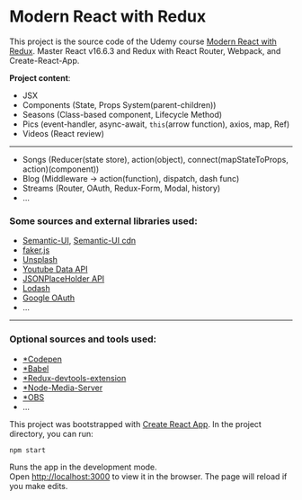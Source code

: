# Modern React with Redux

This project is the source code of the Udemy course [Modern React with Redux](https://www.udemy.com/course/react-redux/).
Master React v16.6.3 and Redux with React Router, Webpack, and Create-React-App.

**Project content**:

* JSX
* Components (State, Props System(parent-children))
* Seasons (Class-based component, Lifecycle Method)
* Pics (event-handler, async-await, `this`(arrow function), axios, map, Ref)
* Videos (React review)
-----------------
* Songs (Reducer(state store), action(object), connect(mapStateToProps, action)(component))
* Blog (Middleware -> action(function), dispatch, dash func)
* Streams (Router, OAuth, Redux-Form, Modal, history)
* ...

### Some sources and external libraries used:
* [Semantic-UI](https://semantic-ui.com/), [Semantic-UI cdn](https://cdnjs.com/libraries/semantic-ui)
* [faker.js](https://github.com/marak/Faker.js/)
* [Unsplash](https://unsplash.com/)
* [Youtube Data API](https://developers.google.com/youtube/v3/docs/search/list)
* [JSONPlaceHolder API](https://jsonplaceholder.typicode.com/)
* [Lodash](https://lodash.com/)
* [Google OAuth](https://developers.google.com/identity/sign-in/web/reference)
* ...
-----------------
### Optional sources and tools used:  
* [*Codepen](https://codepen.io/)
* [*Babel](https://babeljs.io/)
* [*Redux-devtools-extension](https://github.com/zalmoxisus/redux-devtools-extension)
* [*Node-Media-Server](https://github.com/illuspas/Node-Media-Server)
* [*OBS](https://obsproject.com/)
* ...

This project was bootstrapped with [Create React App](https://github.com/facebook/create-react-app).
In the project directory, you can run:

`npm start`

Runs the app in the development mode.<br />
Open [http://localhost:3000](http://localhost:3000) to view it in the browser.
The page will reload if you make edits.<br />
